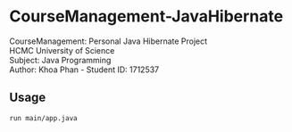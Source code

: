 # CourseManagement-JavaHibernate
CourseManagement: Personal Java Hibernate Project\
HCMC University of Science\
Subject: Java Programming\
Author: Khoa Phan - Student ID: 1712537

## Usage
```
run main/app.java
```
